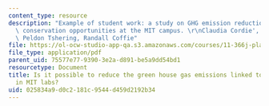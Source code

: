 ```yaml
---
content_type: resource
description: "Example of student work: a study on GHG emission reduction through energy\
  \ conservation opportunities at the MIT campus. \r\nClaudia Cordie', Jiwoon Kim,\
  \ Peldon Tshering, Randall Coffie"
file: https://ol-ocw-studio-app-qa.s3.amazonaws.com/courses/11-366j-planning-for-sustainable-development-spring-2006/025834a9d0c2181c9544d459d2192b34_final2005.pdf
file_type: application/pdf
parent_uid: 75577e77-9390-3e2a-d891-be5a9dd54bd1
resourcetype: Document
title: Is it possible to reduce the green house gas emissions linked to energy use
  in MIT labs?
uid: 025834a9-d0c2-181c-9544-d459d2192b34
---
```

